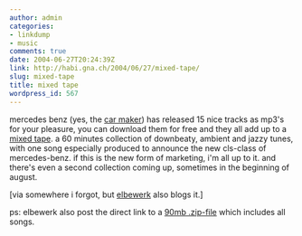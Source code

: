 ```yaml
---
author: admin
categories:
- linkdump
- music
comments: true
date: 2004-06-27T20:24:39Z
link: http://habi.gna.ch/2004/06/27/mixed-tape/
slug: mixed-tape
title: mixed tape
wordpress_id: 567
---
```


mercedes benz (yes, the [car maker](http://www.mercedes-benz.com/)) has released 15 nice tracks as mp3's for your pleasure, you can download them for free and they all add up to a [mixed tape](http://www.mixed-tape.com/).
a 60 minutes collection of downbeaty, ambient and jazzy tunes, with one song especially produced to announce the new cls-class of mercedes-benz.
if this is the new form of marketing, i'm all up to it. and there's even a second collection coming up, sometimes in the beginning of august.

[via somewhere i forgot, but [elbewerk](http://elbewerk.com/2004/06/pods-auf-rdern.shtml) also blogs it.]

ps: elbewerk also post the direct link to a [90mb .zip-file](http://audio.mb.s-v.de/modules/mod_dl.php?lang=en&cover=1&tracks=all) which includes all songs.
